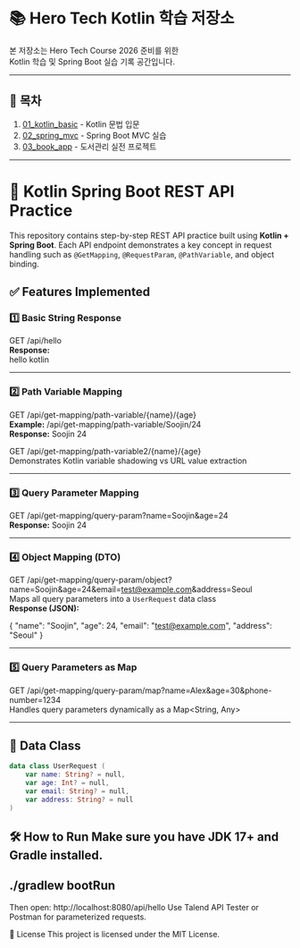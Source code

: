 # 📚 Hero Tech Kotlin 학습 저장소

본 저장소는 Hero Tech Course 2026 준비를 위한  
Kotlin 학습 및 Spring Boot 실습 기록 공간입니다.

---

## 🔗 목차

1. [01_kotlin_basic](./01_kotlin_basic) - Kotlin 문법 입문
2. [02_spring_mvc](./02_spring_mvc) - Spring Boot MVC 실습
3. [03_book_app](./03_book_app) - 도서관리 실전 프로젝트

---

# 📘 Kotlin Spring Boot REST API Practice

This repository contains step-by-step REST API practice built using **Kotlin + Spring Boot**. Each API endpoint demonstrates a key concept in request handling such as `@GetMapping`, `@RequestParam`, `@PathVariable`, and object binding.

## ✅ Features Implemented

### 1️⃣ Basic String Response

GET /api/hello  
**Response:**  
hello kotlin

---

### 2️⃣ Path Variable Mapping

GET /api/get-mapping/path-variable/{name}/{age}  
**Example:** /api/get-mapping/path-variable/Soojin/24  
**Response:** Soojin 24

GET /api/get-mapping/path-variable2/{name}/{age}  
Demonstrates Kotlin variable shadowing vs URL value extraction

---

### 3️⃣ Query Parameter Mapping

GET /api/get-mapping/query-param?name=Soojin&age=24  
**Response:** Soojin 24

---

### 4️⃣ Object Mapping (DTO)

GET /api/get-mapping/query-param/object?name=Soojin&age=24&email=test@example.com&address=Seoul  
Maps all query parameters into a `UserRequest` data class  
**Response (JSON):**

{
  "name": "Soojin",
  "age": 24,
  "email": "test@example.com",
  "address": "Seoul"
}

---

### 5️⃣ Query Parameters as Map

GET /api/get-mapping/query-param/map?name=Alex&age=30&phone-number=1234  
Handles query parameters dynamically as a Map<String, Any>

---

## 🧾 Data Class

```kotlin
data class UserRequest (
    var name: String? = null,
    var age: Int? = null,
    var email: String? = null,
    var address: String? = null
)
```
🛠 How to Run
Make sure you have JDK 17+ and Gradle installed.
---
./gradlew bootRun
---
Then open:
http://localhost:8080/api/hello
Use Talend API Tester or Postman for parameterized requests.

📝 License
This project is licensed under the MIT License.
